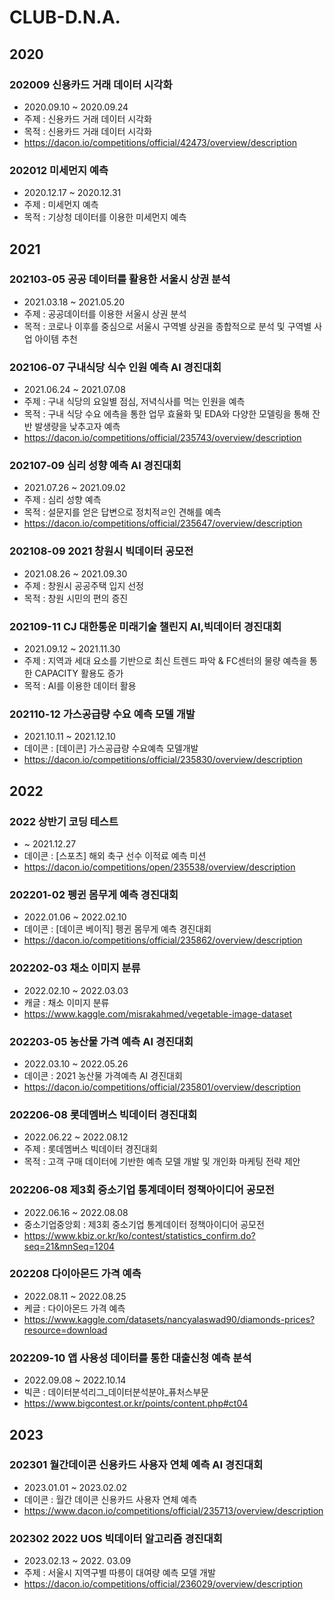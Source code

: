 # CLUB-D.N.A.
## 2020
### 202009 신용카드 거래 데이터 시각화
  + 2020.09.10 ~ 2020.09.24
  + 주제 : 신용카드 거래 데이터 시각화
  + 목적 : 신용카드 거래 데이터 시각화
  + https://dacon.io/competitions/official/42473/overview/description

### 202012 미세먼지 예측
  + 2020.12.17 ~ 2020.12.31
  + 주제 : 미세먼지 예측
  + 목적 : 기상청 데이터를 이용한 미세먼지 예측
  
## 2021
### 202103-05 공공 데이터를 활용한 서울시 상권 분석
  + 2021.03.18 ~ 2021.05.20
  + 주제 : 공공데이터를 이용한 서울시 상권 분석
  + 목적 : 코로나 이후를 중심으로 서울시 구역별 상권을 종합적으로 분석 및 구역별 사업 아이템 추천
 
### 202106-07 구내식당 식수 인원 예측 AI 경진대회
  + 2021.06.24 ~ 2021.07.08
  + 주제 : 구내 식당의 요일별 점심, 저녁식사를 먹는 인원을 예측
  + 목적 : 구내 식당 수요 에측을 통한 업무 효율화 및 EDA와 다양한 모델링을 통해 잔반 발생량을 낮추고자 예측
  + https://dacon.io/competitions/official/235743/overview/description

### 202107-09 심리 성향 예측 AI 경진대회
  + 2021.07.26 ~ 2021.09.02
  + 주제 : 심리 성향 예측
  + 목적 : 설문지를  얻은 답변으로 정치적ㄹ인 견해를 예측
  + https://dacon.io/competitions/official/235647/overview/description

### 202108-09 2021 창원시 빅데이터 공모전
  + 2021.08.26 ~ 2021.09.30
  + 주제 : 창원시 공공주택 입지 선정
  + 목적 : 창원 시민의 편의 증진

### 202109-11 CJ 대한통운 미래기술 챌린지 AI,빅데이터 경진대회
  + 2021.09.12 ~ 2021.11.30
  + 주제 : 지역과 세대 요소를 기반으로 최신 트렌드 파악 & FC센터의 물량 예측을 통한 CAPACITY 활용도 증가
  + 목적 : AI를 이용한 데이터 활용

### 202110-12 가스공급량 수요 예측 모델 개발
  + 2021.10.11 ~ 2021.12.10
  + 데이콘 : [데이콘] 가스공급량 수요예측 모델개발
  + https://dacon.io/competitions/official/235830/overview/description

## 2022
### 2022 상반기 코딩 테스트
  +  ~ 2021.12.27
  + 데이콘 : [스포츠] 해외 축구 선수 이적료 예측 미션
  + https://dacon.io/competitions/open/235538/overview/description

### 202201-02 펭귄 몸무게 예측 경진대회
  + 2022.01.06 ~ 2022.02.10
  + 데이콘 : [데이콘 베이직] 펭귄 몸무게 예측 경진대회
  + https://dacon.io/competitions/official/235862/overview/description

### 202202-03 채소 이미지 분류
  + 2022.02.10 ~ 2022.03.03
  + 캐글 : 채소 이미지 분류
  + https://www.kaggle.com/misrakahmed/vegetable-image-dataset
  
### 202203-05 농산물 가격 예측 AI 경진대회
  + 2022.03.10 ~ 2022.05.26
  + 데이콘 : 2021 농산물 가격예측 AI 경진대회
  + https://dacon.io/competitions/official/235801/overview/description
  
### 202206-08 롯데멤버스 빅데이터 경진대회
  + 2022.06.22 ~ 2022.08.12
  + 주제 : 롯데멤버스 빅데이터 경진대회
  + 목적 : 고객 구매 데이터에 기반한 예측 모델 개발 및 개인화 마케팅 전략 제안
 
### 202206-08 제3회 중소기업 통계데이터 정책아이디어 공모전
  + 2022.06.16 ~ 2022.08.08
  + 중소기업중앙회 : 제3회 중소기업 통계데이터 정책아이디어 공모전
  + https://www.kbiz.or.kr/ko/contest/statistics_confirm.do?seq=21&mnSeq=1204
  
### 202208 다이아몬드 가격 예측
  + 2022.08.11 ~ 2022.08.25
  + 케글 : 다이아몬드 가격 예측
  + https://www.kaggle.com/datasets/nancyalaswad90/diamonds-prices?resource=download

### 202209-10 앱 사용성 데이터를 통한 대출신청 예측 분석
  + 2022.09.08 ~ 2022.10.14
  + 빅콘 : 데이터분석리그_데이터분석분야_퓨처스부문
  + https://www.bigcontest.or.kr/points/content.php#ct04

## 2023
### 202301 월간데이콘 신용카드 사용자 연체 예측 AI 경진대회
  + 2023.01.01 ~ 2023.02.02
  + 데이콘 : 월간 데이콘 신용카드 사용자 연체 예측
  + https://www.dacon.io/competitions/official/235713/overview/description

### 202302 2022 UOS 빅데이터 알고리즘 경진대회
+ 2023.02.13 ~ 2022. 03.09
+ 주제 : 서울시 지역구별 따릉이 대여량 예측 모델 개발
+ https://dacon.io/competitions/official/236029/overview/description
